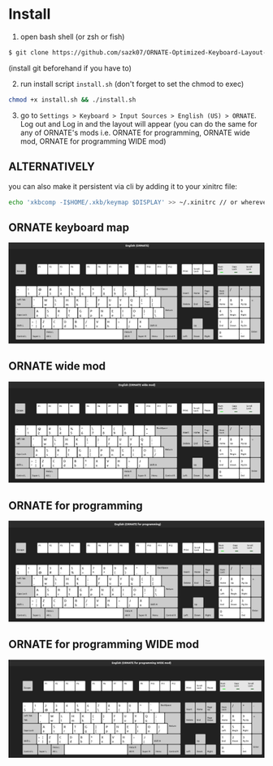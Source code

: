 # Install

1. open bash shell (or zsh or fish)
```bash
$ git clone https://github.com/sazk07/ORNATE-Optimized-Keyboard-Layout-Project.git
```
(install git beforehand if you have to)

2. run install script `install.sh` (don't forget to set the chmod to exec)

```bash
chmod +x install.sh && ./install.sh
```
3. go to `Settings > Keyboard > Input Sources > English (US) > ORNATE`. Log out and Log in and the layout will appear (you can do the same for any of ORNATE's mods i.e. ORNATE for programming, ORNATE wide mod, ORNATE for programming WIDE mod)

## ALTERNATIVELY

you can also make it persistent via cli by adding it to your xinitrc file:

```bash
echo 'xkbcomp -I$HOME/.xkb/keymap $DISPLAY' >> ~/.xinitrc // or wherever your xinitrc file is located
```

## ORNATE keyboard map

![ORNATE Keyboard map](./img/ORNATE.jpg)

## ORNATE wide mod

![ORNATE wide mod](./img/ORNATE%20wide%20mod.jpg)

## ORNATE for programming

![ORNATE for programming](./img/ORNATE%20for%20programming.jpg)

## ORNATE for programming WIDE mod

![ORNATE for programming WIDE mod](./img/ORNATE%20for%20programming%20WIDE%20mod.jpg)
